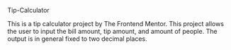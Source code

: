 Tip-Calculator

This is a tip calculator project by The Frontend Mentor. This project allows the user to input the bill amount, tip amount, and amount of people.
The output is in general fixed to two decimal places.
